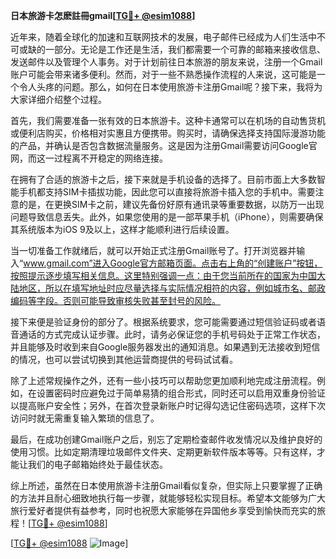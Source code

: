 **日本旅游卡怎麽註冊gmail[[TG💪+ @esim1088](https://t.me/s/esim1088)]**

近年来，随着全球化的加速和互联网技术的发展，电子邮件已经成为人们生活中不可或缺的一部分。无论是工作还是生活，我们都需要一个可靠的邮箱来接收信息、发送邮件以及管理个人事务。对于计划前往日本旅游的朋友来说，注册一个Gmail账户可能会带来诸多便利。然而，对于一些不熟悉操作流程的人来说，这可能是一个令人头疼的问题。那么，如何在日本使用旅游卡注册Gmail呢？接下来，我将为大家详细介绍整个过程。

首先，我们需要准备一张有效的日本旅游卡。这种卡通常可以在机场的自动售货机或便利店购买，价格相对实惠且方便携带。购买时，请确保选择支持国际漫游功能的产品，并确认是否包含数据流量服务。这是因为注册Gmail需要访问Google官网，而这一过程离不开稳定的网络连接。

在拥有了合适的旅游卡之后，接下来就是手机设备的选择了。目前市面上大多数智能手机都支持SIM卡插拔功能，因此您可以直接将旅游卡插入您的手机中。需要注意的是，在更换SIM卡之前，建议先备份好原有通讯录等重要数据，以防万一出现问题导致信息丢失。此外，如果您使用的是一部苹果手机（iPhone），则需要确保其系统版本为iOS 9及以上，这样才能顺利进行后续设置。

当一切准备工作就绪后，就可以开始正式注册Gmail账号了。打开浏览器并输入“www.gmail.com”进入Google官方邮箱页面。点击右上角的“创建账户”按钮，按照提示逐步填写相关信息。这里特别强调一点：由于您当前所在的国家为中国大陆地区，所以在填写地址时应尽量选择与实际情况相符的内容，例如城市名、邮政编码等字段。否则可能导致审核失败甚至封号的风险。

接下来便是验证身份的部分了。根据系统要求，您可能需要通过短信验证码或者语音通话的方式完成认证步骤。此时，请务必保证您的手机号码处于正常工作状态，并且能够及时收到来自Google服务器发出的通知消息。如果遇到无法接收到短信的情况，也可以尝试切换到其他运营商提供的号码试试看。

除了上述常规操作之外，还有一些小技巧可以帮助您更加顺利地完成注册流程。例如，在设置密码时应避免过于简单易猜的组合形式，同时还可以启用双重身份验证以提高账户安全性；另外，在首次登录新账户时记得勾选记住密码选项，这样下次访问时就无需重复输入繁琐的信息了。

最后，在成功创建Gmail账户之后，别忘了定期检查邮件收发情况以及维护良好的使用习惯。比如定期清理垃圾邮件文件夹、定期更新软件版本等等。只有这样，才能让我们的电子邮箱始终处于最佳状态。

综上所述，虽然在日本使用旅游卡注册Gmail看似复杂，但实际上只要掌握了正确的方法并且耐心细致地执行每一步骤，就能够轻松实现目标。希望本文能够为广大旅行爱好者提供有益参考，同时也祝愿大家能够在异国他乡享受到愉快而充实的旅程！[[TG💪+ @esim1088](https://t.me/s/esim1088)]

[[TG💪+ @esim1088](https://t.me/s/esim1088) ![Image](https://i.postimg.cc/4NQfJmqS/Snipaste-2025-05-13-00-14-12.png)]